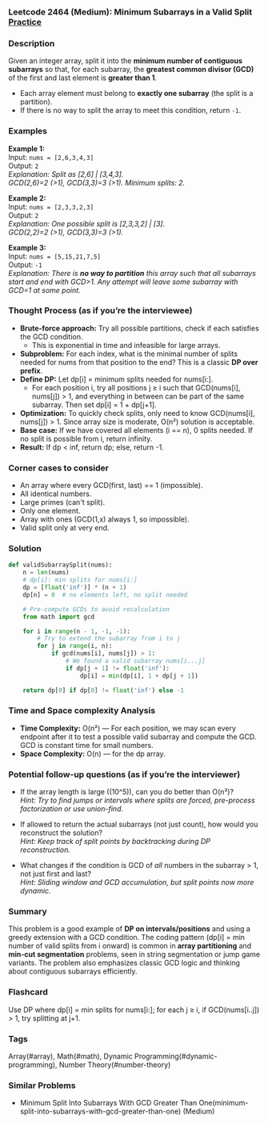 ### Leetcode 2464 (Medium): Minimum Subarrays in a Valid Split [Practice](https://leetcode.com/problems/minimum-subarrays-in-a-valid-split)

### Description  
Given an integer array, split it into the **minimum number of contiguous subarrays** so that, for each subarray, the **greatest common divisor (GCD)** of the first and last element is **greater than 1**.  
- Each array element must belong to **exactly one subarray** (the split is a partition).
- If there is no way to split the array to meet this condition, return `-1`.

### Examples  

**Example 1:**  
Input: `nums = [2,6,3,4,3]`  
Output: `2`  
*Explanation: Split as [2,6] | [3,4,3].  
GCD(2,6)=2 (>1), GCD(3,3)=3 (>1). Minimum splits: 2.*

**Example 2:**  
Input: `nums = [2,3,3,2,3]`  
Output: `2`  
*Explanation: One possible split is [2,3,3,2] | [3].  
GCD(2,2)=2 (>1), GCD(3,3)=3 (>1).*

**Example 3:**  
Input: `nums = [5,15,21,7,5]`  
Output: `-1`  
*Explanation: There is **no way to partition** this array such that all subarrays start and end with GCD>1. Any attempt will leave some subarray with GCD=1 at some point.*

### Thought Process (as if you’re the interviewee)  
- **Brute-force approach:** Try all possible partitions, check if each satisfies the GCD condition.  
  - This is exponential in time and infeasible for large arrays.  
- **Subproblem:** For each index, what is the minimal number of splits needed for nums from that position to the end? This is a classic **DP over prefix**.
- **Define DP:** Let dp[i] = minimum splits needed for nums[i:].
  - For each position i, try all positions j ≥ i such that GCD(nums[i], nums[j]) > 1, and everything in between can be part of the same subarray. Then set dp[i] = 1 + dp[j+1].
- **Optimization:** To quickly check splits, only need to know GCD(nums[i], nums[j]) > 1. Since array size is moderate, O(n²) solution is acceptable.
- **Base case:** If we have covered all elements (i == n), 0 splits needed. If no split is possible from i, return infinity.
- **Result:** If dp < inf, return dp; else, return -1.

### Corner cases to consider  
- An array where every GCD(first, last) == 1 (impossible).
- All identical numbers.
- Large primes (can't split).
- Only one element.
- Array with ones (GCD(1,x) always 1, so impossible).
- Valid split only at very end.

### Solution

```python
def validSubarraySplit(nums):
    n = len(nums)
    # dp[i]: min splits for nums[i:]
    dp = [float('inf')] * (n + 1)
    dp[n] = 0  # no elements left, no split needed

    # Pre-compute GCDs to avoid recalculation
    from math import gcd

    for i in range(n - 1, -1, -1):
        # Try to extend the subarray from i to j
        for j in range(i, n):
            if gcd(nums[i], nums[j]) > 1:
                # We found a valid subarray nums[i...j]
                if dp[j + 1] != float('inf'):
                    dp[i] = min(dp[i], 1 + dp[j + 1])

    return dp[0] if dp[0] != float('inf') else -1
```

### Time and Space complexity Analysis  

- **Time Complexity:** O(n²) — For each position, we may scan every endpoint after it to test a possible valid subarray and compute the GCD. GCD is constant time for small numbers.
- **Space Complexity:** O(n) — for the dp array.

### Potential follow-up questions (as if you’re the interviewer)  

- If the array length is large (\(10^5\)), can you do better than O(n²)?  
  *Hint: Try to find jumps or intervals where splits are forced, pre-process factorization or use union-find.*

- If allowed to return the actual subarrays (not just count), how would you reconstruct the solution?  
  *Hint: Keep track of split points by backtracking during DP reconstruction.*

- What changes if the condition is GCD of *all* numbers in the subarray > 1, not just first and last?  
  *Hint: Sliding window and GCD accumulation, but split points now more dynamic.*

### Summary
This problem is a good example of **DP on intervals/positions** and using a greedy extension with a GCD condition. The coding pattern (dp[i] = min number of valid splits from i onward) is common in **array partitioning** and **min-cut segmentation** problems, seen in string segmentation or jump game variants. The problem also emphasizes classic GCD logic and thinking about contiguous subarrays efficiently.


### Flashcard
Use DP where dp[i] = min splits for nums[i:]; for each j ≥ i, if GCD(nums[i..j]) > 1, try splitting at j+1.

### Tags
Array(#array), Math(#math), Dynamic Programming(#dynamic-programming), Number Theory(#number-theory)

### Similar Problems
- Minimum Split Into Subarrays With GCD Greater Than One(minimum-split-into-subarrays-with-gcd-greater-than-one) (Medium)